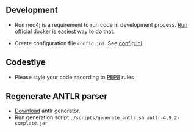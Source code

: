 ## Development

- Run neo4j is a requirement to run code in development process. [Run official docker](https://neo4j.com/developer/docker/) is easiest way to do that.

- Create configuration file `config.ini`. See [config.ini](db/config.ini)

## Codestlye

- Please style your code aacording to [PEP8](https://www.python.org/dev/peps/pep-0008/) rules

## Regenerate ANTLR parser

- [Download](https://www.antlr.org/download.html) antlr generator.
- Run generation script `./scripts/generate_antlr.sh antlr-4.9.2-complete.jar`